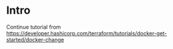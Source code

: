 # Intro

Continue tutorial from https://developer.hashicorp.com/terraform/tutorials/docker-get-started/docker-change

